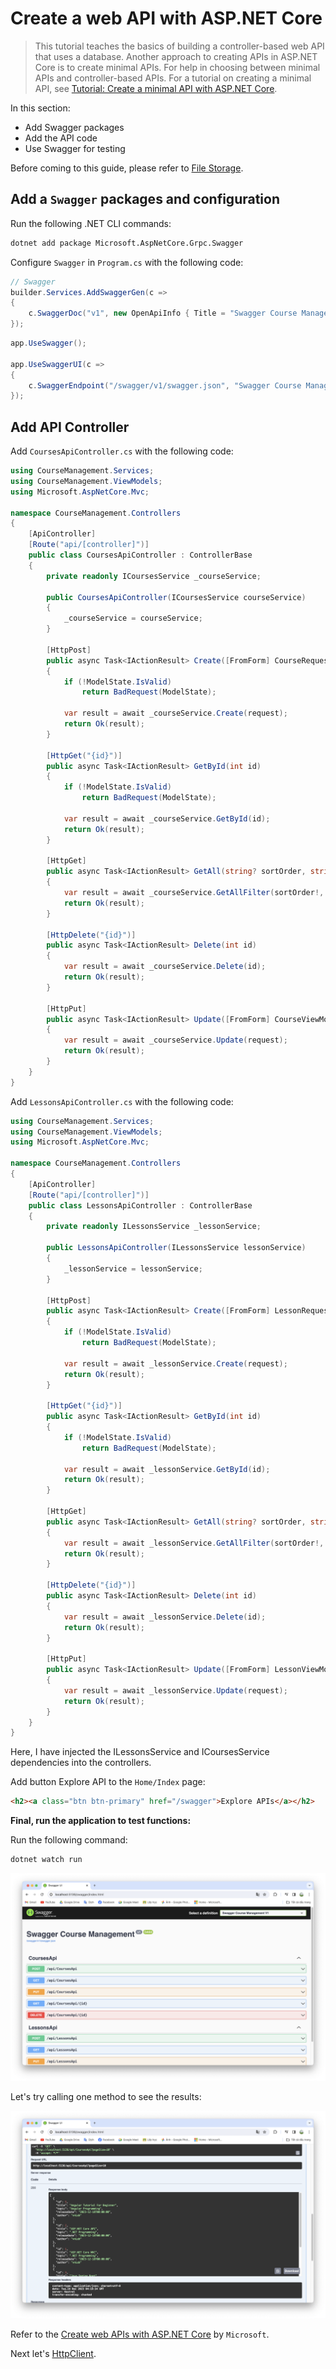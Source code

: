 # Create a web API with ASP.NET Core

>This tutorial teaches the basics of building a controller-based web API that uses a database. Another approach to creating APIs in ASP.NET Core is to create minimal APIs. For help in choosing between minimal APIs and controller-based APIs. For a tutorial on creating a minimal API, see [Tutorial: Create a minimal API with ASP.NET Core](https://learn.microsoft.com/en-us/aspnet/core/tutorials/min-web-api).

In this section:

- Add Swagger packages
- Add the API code
- Use Swagger for testing

Before coming to this guide, please refer to [File Storage](https://github.com/NguyenPhuDuc307/file-storage).

## Add a `Swagger` packages and configuration

Run the following .NET CLI commands:

```bash
dotnet add package Microsoft.AspNetCore.Grpc.Swagger
```

Configure `Swagger` in `Program.cs` with the following code:

```c#
// Swagger
builder.Services.AddSwaggerGen(c =>
{
    c.SwaggerDoc("v1", new OpenApiInfo { Title = "Swagger Course Management", Version = "v1" });
});

```

```c#
app.UseSwagger();

app.UseSwaggerUI(c =>
{
    c.SwaggerEndpoint("/swagger/v1/swagger.json", "Swagger Course Management V1");
});

```

## Add API Controller

Add `CoursesApiController.cs` with the following code:

```c#
using CourseManagement.Services;
using CourseManagement.ViewModels;
using Microsoft.AspNetCore.Mvc;

namespace CourseManagement.Controllers
{
    [ApiController]
    [Route("api/[controller]")]
    public class CoursesApiController : ControllerBase
    {
        private readonly ICoursesService _courseService;

        public CoursesApiController(ICoursesService courseService)
        {
            _courseService = courseService;
        }

        [HttpPost]
        public async Task<IActionResult> Create([FromForm] CourseRequest request)
        {
            if (!ModelState.IsValid)
                return BadRequest(ModelState);

            var result = await _courseService.Create(request);
            return Ok(result);
        }

        [HttpGet("{id}")]
        public async Task<IActionResult> GetById(int id)
        {
            if (!ModelState.IsValid)
                return BadRequest(ModelState);

            var result = await _courseService.GetById(id);
            return Ok(result);
        }

        [HttpGet]
        public async Task<IActionResult> GetAll(string? sortOrder, string? currentFilter, string? searchString, int? pageNumber, int pageSize = 10)
        {
            var result = await _courseService.GetAllFilter(sortOrder!, currentFilter!, searchString!, pageNumber, pageSize);
            return Ok(result);
        }

        [HttpDelete("{id}")]
        public async Task<IActionResult> Delete(int id)
        {
            var result = await _courseService.Delete(id);
            return Ok(result);
        }

        [HttpPut]
        public async Task<IActionResult> Update([FromForm] CourseViewModel request)
        {
            var result = await _courseService.Update(request);
            return Ok(result);
        }
    }
}
```

Add `LessonsApiController.cs` with the following code:

```c#
using CourseManagement.Services;
using CourseManagement.ViewModels;
using Microsoft.AspNetCore.Mvc;

namespace CourseManagement.Controllers
{
    [ApiController]
    [Route("api/[controller]")]
    public class LessonsApiController : ControllerBase
    {
        private readonly ILessonsService _lessonService;

        public LessonsApiController(ILessonsService lessonService)
        {
            _lessonService = lessonService;
        }

        [HttpPost]
        public async Task<IActionResult> Create([FromForm] LessonRequest request)
        {
            if (!ModelState.IsValid)
                return BadRequest(ModelState);

            var result = await _lessonService.Create(request);
            return Ok(result);
        }

        [HttpGet("{id}")]
        public async Task<IActionResult> GetById(int id)
        {
            if (!ModelState.IsValid)
                return BadRequest(ModelState);

            var result = await _lessonService.GetById(id);
            return Ok(result);
        }

        [HttpGet]
        public async Task<IActionResult> GetAll(string? sortOrder, string? currentFilter, string? searchString, int? courseId, int? pageNumber, int pageSize = 10)
        {
            var result = await _lessonService.GetAllFilter(sortOrder!, currentFilter!, searchString!, courseId, pageNumber, pageSize);
            return Ok(result);
        }

        [HttpDelete("{id}")]
        public async Task<IActionResult> Delete(int id)
        {
            var result = await _lessonService.Delete(id);
            return Ok(result);
        }

        [HttpPut]
        public async Task<IActionResult> Update([FromForm] LessonViewModel request)
        {
            var result = await _lessonService.Update(request);
            return Ok(result);
        }
    }
}
```

Here, I have injected the ILessonsService and ICoursesService dependencies into the controllers.

Add button Explore API to the `Home/Index` page:

```html
<h2><a class="btn btn-primary" href="/swagger">Explore APIs</a></h2>
```

**Final, run the application to test functions:**

Run the following command:

```bash
dotnet watch run
```

![Index](resources/index.png)

Let's try calling one method to see the results:

![View Image](resources/getAll.png)

Refer to the [Create web APIs with ASP.NET Core](https://learn.microsoft.com/en-us/aspnet/core/web-api/) by `Microsoft`.

Next let's [HttpClient](https://github.com/NguyenPhuDuc307/http-client).

